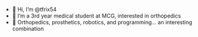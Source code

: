 - 👋 Hi, I’m @tfrix54
- 👀 I’m a 3rd year medical student at MCG, interested in orthopedics
- 🌱 Orthopedics, prosthetics, robotics, and programming... an interesting combination

<!---
tfrix54/tfrix54 is a ✨ special ✨ repository because its `README.md` (this file) appears on your GitHub profile.
You can click the Preview link to take a look at your changes.
--->
